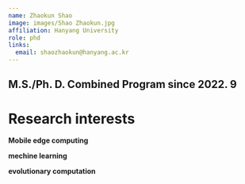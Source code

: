 ```yaml
---
name: Zhaokun Shao 
image: images/Shao Zhaokun.jpg
affiliation: Hanyang University
role: phd
links:
  email: shaozhaokun@hanyang.ac.kr 
---
```


## M.S./Ph. D.  Combined Program since 2022. 9

# Research interests

**Mobile edge computing**

**mechine learning** 

**evolutionary computation**






